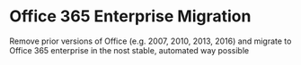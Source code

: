 # Office 365 Enterprise Migration
Remove prior versions of Office (e.g. 2007, 2010, 2013, 2016) and migrate to Office 365 enterprise in the nost stable, automated way possible
